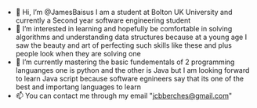 - 👋 Hi, I’m @JamesBaisus I am a student at Bolton UK University and currently a Second year software engineering student
- 👀 I’m interested in learning and hopefully be comfortable in solving algorithms and understanding data structures because at a young age I saw the beauty and art of
perfecting such skills like these and plus people look when they are solving one 
- 🌱 I’m currently mastering the basic fundementals of 2 programming languanges one is python and the other is Java but I am looking forward to learn Java script
because software egnineers say that its one of the best and importang languages to learn
- 📫 You can contact me through my email "jcbberches@gmail.com"

<!---
JamesBaisus/JamesBaisus is a ✨ special ✨ repository because its `README.md` (this file) appears on your GitHub profile.
You can click the Preview link to take a look at your changes.
--->
